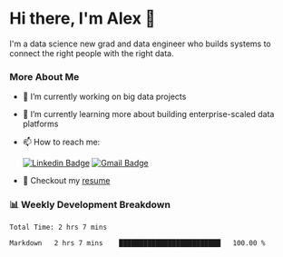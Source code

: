 # Hi there, I'm Alex  👋

I'm a data science new grad and data engineer who builds systems to connect the right people with the right data. 

### More About Me

- 🔭 I’m currently working on big data projects
- 🌱 I’m currently learning more about building enterprise-scaled data platforms
- 📫 How to reach me:

  [![Linkedin Badge](https://img.shields.io/badge/LinkedIn-0077B5?style=for-the-badge&logo=linkedin&logoColor=white)](https://www.linkedin.com/in/alex-chen-112523chen/) [![Gmail Badge](https://img.shields.io/badge/Gmail-D14836?style=for-the-badge&logo=gmail&logoColor=white)](mailto:itsalexchen@gmail.com)
- 📝 Checkout my [resume](https://itsalexchen.vercel.app/AlexChenResume.pdf)



### 📊 Weekly Development Breakdown
<!--START_SECTION:waka-->

```txt
Total Time: 2 hrs 7 mins

Markdown   2 hrs 7 mins    █████████████████████████   100.00 %
```

<!--END_SECTION:waka-->
